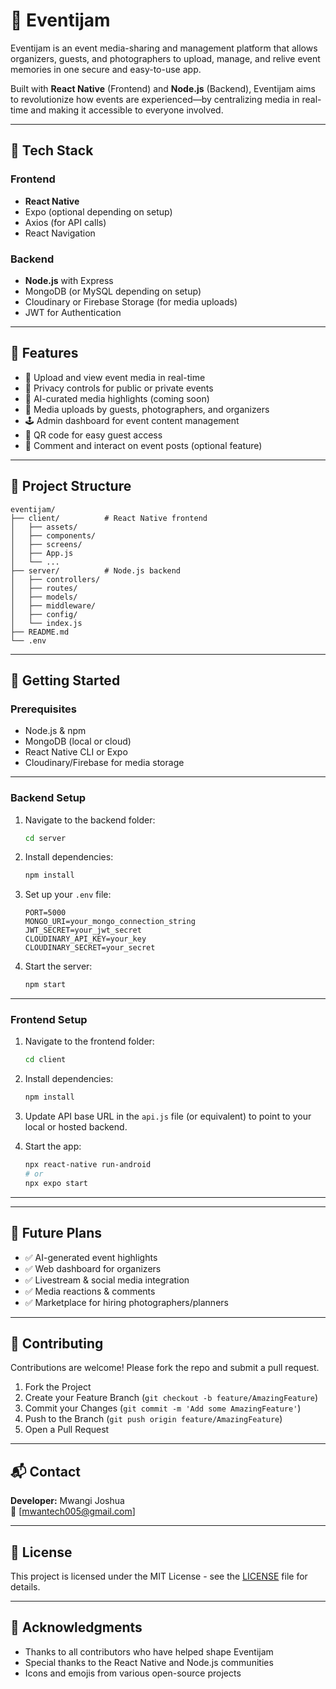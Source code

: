 # 📸 Eventijam

Eventijam is an event media-sharing and management platform that allows organizers, guests, and photographers to upload, manage, and relive event memories in one secure and easy-to-use app.

Built with **React Native** (Frontend) and **Node.js** (Backend), Eventijam aims to revolutionize how events are experienced—by centralizing media in real-time and making it accessible to everyone involved.

---

## 🔧 Tech Stack

### Frontend
- **React Native**
- Expo (optional depending on setup)
- Axios (for API calls)
- React Navigation

### Backend
- **Node.js** with Express
- MongoDB (or MySQL depending on setup)
- Cloudinary or Firebase Storage (for media uploads)
- JWT for Authentication

---

## 🚀 Features

- 📸 Upload and view event media in real-time  
- 🔐 Privacy controls for public or private events  
- 🧠 AI-curated media highlights (coming soon)  
- 🎥 Media uploads by guests, photographers, and organizers  
- 🕹️ Admin dashboard for event content management  
- 📱 QR code for easy guest access  
- 💬 Comment and interact on event posts (optional feature)

---

## 📁 Project Structure

```
eventijam/
├── client/          # React Native frontend
│   ├── assets/
│   ├── components/
│   ├── screens/
│   ├── App.js
│   └── ...
├── server/          # Node.js backend
│   ├── controllers/
│   ├── routes/
│   ├── models/
│   ├── middleware/
│   ├── config/
│   └── index.js
├── README.md
└── .env
```

---

## 🔌 Getting Started

### Prerequisites
- Node.js & npm
- MongoDB (local or cloud)
- React Native CLI or Expo
- Cloudinary/Firebase for media storage

---

### Backend Setup

1. Navigate to the backend folder:
   ```bash
   cd server
   ```

2. Install dependencies:
   ```bash
   npm install
   ```

3. Set up your `.env` file:
   ```env
   PORT=5000
   MONGO_URI=your_mongo_connection_string
   JWT_SECRET=your_jwt_secret
   CLOUDINARY_API_KEY=your_key
   CLOUDINARY_SECRET=your_secret
   ```

4. Start the server:
   ```bash
   npm start
   ```

---

### Frontend Setup

1. Navigate to the frontend folder:
   ```bash
   cd client
   ```

2. Install dependencies:
   ```bash
   npm install
   ```

3. Update API base URL in the `api.js` file (or equivalent) to point to your local or hosted backend.

4. Start the app:
   ```bash
   npx react-native run-android
   # or
   npx expo start
   ```

---


---

## 📌 Future Plans

- ✅ AI-generated event highlights
- ✅ Web dashboard for organizers
- ✅ Livestream & social media integration
- ✅ Media reactions & comments
- ✅ Marketplace for hiring photographers/planners

---

## 🤝 Contributing

Contributions are welcome! Please fork the repo and submit a pull request.

1. Fork the Project
2. Create your Feature Branch (`git checkout -b feature/AmazingFeature`)
3. Commit your Changes (`git commit -m 'Add some AmazingFeature'`)
4. Push to the Branch (`git push origin feature/AmazingFeature`)
5. Open a Pull Request

---

## 📬 Contact

**Developer:** Mwangi Joshua  
📧 [mwantech005@gmail.com]  

---

## 📄 License

This project is licensed under the MIT License - see the [LICENSE](LICENSE) file for details.

---

## 🙏 Acknowledgments

- Thanks to all contributors who have helped shape Eventijam
- Special thanks to the React Native and Node.js communities
- Icons and emojis from various open-source projects
